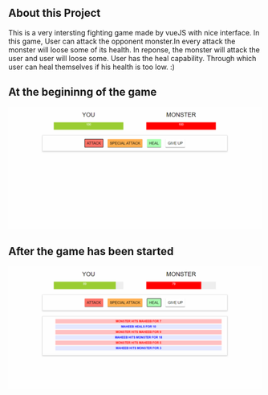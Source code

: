 ## About this Project


This is a very intersting fighting game made by vueJS with nice interface.
In this game, User can attack the opponent monster.In every attack the monster will loose some of its health. In reponse, the monster will 
attack the user and user will loose some. User has the heal capability. Through which user can heal themselves if his health is too low.
:)

## At the begininng of the game

<img src = "website_pics/FireShot Capture 035 - Document - localhost.png">

## After the game has been started

<img src = "website_pics/FireShot Capture 038 - Document - localhost.png">
